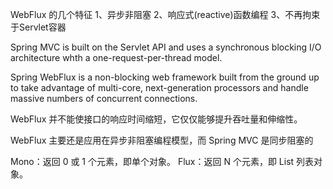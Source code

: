 WebFlux 的几个特征
1、异步非阻塞
2、响应式(reactive)函数编程
3、不再拘束于Servlet容器

Spring MVC is built on the Servlet API and uses a synchronous blocking I/O architecture whth a one-request-per-thread model.

Spring WebFlux is a non-blocking web framework built from the ground up to take advantage of multi-core, next-generation processors and handle massive numbers of concurrent connections.

WebFlux 并不能使接口的响应时间缩短，它仅仅能够提升吞吐量和伸缩性。

WebFlux 主要还是应用在异步非阻塞编程模型，而 Spring MVC 是同步阻塞的


Mono：返回 0 或 1 个元素，即单个对象。
Flux：返回 N 个元素，即 List 列表对象。